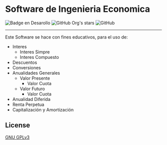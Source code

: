 # Software de Ingenieria Economica 

 ![Badge en Desarollo](https://img.shields.io/badge/STATE-SUCESS-green) 
 ![GitHub Org's stars](https://img.shields.io/github/stars/nortigozab?style=social)
 ![GitHub](https://img.shields.io/github/license/nortigozab/softwareingeco)
_____________________________________________
Este Software se hace con fines educativos, para el uso de:

* Interes 
    * Interes Simpre
    * Interes Compuesto
* Descuentos
* Conversiones 
* Anualidades Generales
    * Valor Presente
        * Valor Cuota
    * Valor Futuro
        * Valor Cuota
* Anualidad Diferida
* Renta Perpetua 
* Capitalización y Amortización

## License  

[GNU GPLv3](https://choosealicense.com/licenses/gpl-3.0/)
 
